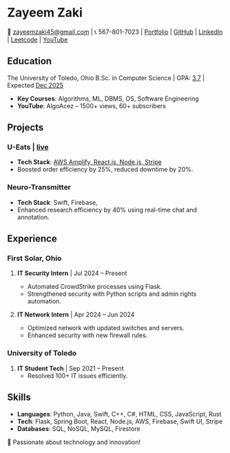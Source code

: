 # Zayeem Zaki 
📧 zayeemzaki45@gmail.com | 📞 567-801-7023 | [Portfolio](https://zayeemzaki.github.io/my-portfolio/) | [GitHub](https://github.com/ZayeemZaki/) | [LinkedIn](https://www.linkedin.com/in/zayeem-zaki/) | [Leetcode](https://leetcode.com/u/zayeem_zaki/) | [YouTube](https://www.youtube.com/@AlgoAcez)

## Education
The University of Toledo, Ohio
B.Sc. in Computer Science | GPA: <ins>3.7</ins> | Expected <ins>Dec 2025</ins>
- **Key Courses**: Algorithms, ML, DBMS, OS, Software Engineering
- **YouTube**: AlgoAcez – 1500+ views, 60+ subscribers

## Projects
### U-Eats | [live](https://main.d20ukwqpkslt8j.amplifyapp.com/)
- **Tech Stack**: <ins>AWS Amplify, React.js, Node.js, Stripe</ins>
-  Boosted order efficiency by 25%, reduced downtime by 20%.


### Neuro-Transmitter
- **Tech Stack**: Swift, Firebase,
-  Enhanced research efficiency by 40% using real-time chat and annotation.

  
## Experience
### First Solar, Ohio
1. **IT Security Intern** | Jul 2024 – Present
    - Automated CrowdStrike processes using Flask.
    - Strengthened security with Python scripts and admin rights automation.

2. **IT Network Intern** | Apr 2024 – Jun 2024
    - Optimized network with updated switches and servers.
    - Enhanced security with new firewall rules.

### University of Toledo
1. **IT Student Tech** | Sep 2021 – Present
    - Resolved 100+ IT issues efficiently.

## Skills
- **Languages**: Python, Java, Swift, C++, C#, HTML, CSS, JavaScript, Rust
- **Tech**: Flask, Spring Boot, React, Node.js, AWS, Firebase, Swift UI, Stripe
- **Databases**: SQL, NoSQL, MySQL, Firestore

🚀 Passionate about technology and innovation!

